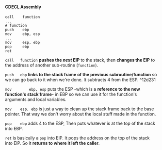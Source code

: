 #### CDECL Assembly
```
call	function
...
# function
push	ebp 
mov		ebp, esp
...
mov		esp, ebp
pop		ebp
ret
```
`call	function` **pushes the *next* EIP** to the stack, then  **changes the EIP** to the address of another sub-routine (`function`).

`push	ebp` **links to the stack frame of the previous subroutine/function** so we can go back to it when we're done. It subtracts 4 from the ESP.
 ^12d231

`mov		ebp, esp`  puts the ESP -which is a **reference to the new function's stack frame**- in EBP so we can use it for the function's arguments and local variables. 

`mov 	esp, ebp` is just a way to clean up the stack frame back to the base pointer. That way we don't worry about the local stuff made in the function. 

`pop	ebp` adds 4 to the ESP, Then puts whatever is at the top of the stack into EBP.

`ret` is basically a `pop` into EIP. It pops the address on the top of the stack into EIP. So it **returns to where it left the caller**.